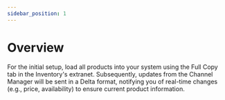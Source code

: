 ```yaml
---
sidebar_position: 1
---
```


# Overview

For the initial setup, load all products into your system using the Full Copy tab in the Inventory's extranet. Subsequently, updates from the Channel Manager will be sent in a Delta format, notifying you of real-time changes (e.g., price, availability) to ensure current product information.